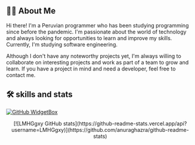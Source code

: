 
## 🐱‍👤 About Me
Hi there! I'm a Peruvian programmer who has been studying programming since before the pandemic. I'm passionate about the world of technology and always looking for opportunities to learn and improve my skills. Currently, I'm studying software engineering.

Although I don't have any noteworthy projects yet, I'm always willing to collaborate on interesting projects and work as part of a team to grow and learn. If you have a project in mind and need a developer, feel free to contact me.

## 🛠 skills and stats

[![GitHub WidgetBox](https://github-widgetbox.vercel.app/api/skills?languages=js,css,python,html)](https://github.com/Jurredr/github-widgetbox)
<div align="center">
[![LMHGgxy GitHub stats](https://github-readme-stats.vercel.app/api?username=LMHGgxy)](https://github.com/anuraghazra/github-readme-stats)
